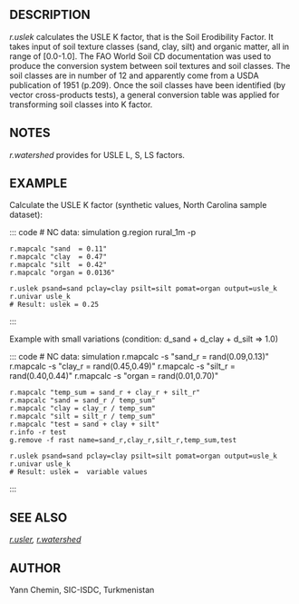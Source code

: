## DESCRIPTION

*r.uslek* calculates the USLE K factor, that is the Soil Erodibility
Factor. It takes input of soil texture classes (sand, clay, silt) and
organic matter, all in range of \[0.0-1.0\]. The FAO World Soil CD
documentation was used to produce the conversion system between soil
textures and soil classes. The soil classes are in number of 12 and
apparently come from a USDA publication of 1951 (p.209). Once the soil
classes have been identified (by vector cross-products tests), a general
conversion table was applied for transforming soil classes into K
factor.

## NOTES

*r.watershed* provides for USLE L, S, LS factors.

## EXAMPLE

Calculate the USLE K factor (synthetic values, North Carolina sample
dataset):

::: code
    # NC data: simulation
    g.region rural_1m -p

    r.mapcalc "sand  = 0.11"
    r.mapcalc "clay  = 0.47"
    r.mapcalc "silt  = 0.42"
    r.mapcalc "organ = 0.0136"

    r.uslek psand=sand pclay=clay psilt=silt pomat=organ output=usle_k
    r.univar usle_k
    # Result: uslek = 0.25
:::

Example with small variations (condition: d_sand + d_clay + d_silt =\>
1.0)

::: code
    # NC data: simulation
    r.mapcalc -s "sand_r = rand(0.09,0.13)"
    r.mapcalc -s "clay_r = rand(0.45,0.49)"
    r.mapcalc -s "silt_r = rand(0.40,0.44)"
    r.mapcalc -s "organ  = rand(0.01,0.70)"

    r.mapcalc "temp_sum = sand_r + clay_r + silt_r"
    r.mapcalc "sand = sand_r / temp_sum"
    r.mapcalc "clay = clay_r / temp_sum"
    r.mapcalc "silt = silt_r / temp_sum"
    r.mapcalc "test = sand + clay + silt"
    r.info -r test
    g.remove -f rast name=sand_r,clay_r,silt_r,temp_sum,test

    r.uslek psand=sand pclay=clay psilt=silt pomat=organ output=usle_k
    r.univar usle_k
    # Result: uslek =  variable values
:::

## SEE ALSO

*[r.usler](r.usler.html), [r.watershed](r.watershed.html)*

## AUTHOR

Yann Chemin, SIC-ISDC, Turkmenistan
